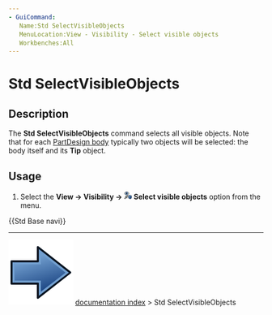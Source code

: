 ```yaml
---
- GuiCommand:
   Name:Std SelectVisibleObjects
   MenuLocation:View - Visibility - Select visible objects
   Workbenches:All
---
```


# Std SelectVisibleObjects

## Description

The **Std SelectVisibleObjects** command selects all visible objects. Note that for each [PartDesign body](PartDesign_Body.md) typically two objects will be selected: the body itself and its **Tip** object.

## Usage

1.  Select the **View → Visibility → <img src="images/Std_SelectVisibleObjects.svg" width=16px> Select visible objects** option from the menu.




 {{Std Base navi}}



---
![](images/Button_right.svg) [documentation index](../README.md) > Std SelectVisibleObjects
